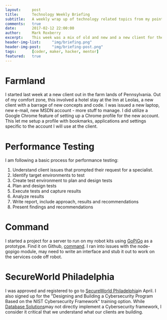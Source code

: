 ```yaml
---
layout:     post
title:      Technology Weekly Briefing
subtitle:   A weekly wrap up of technology related topics from my point of view
comments:   true
date:       2017-02-12 22:00:00
author:     Mark Roxberry
excerpt:    This week was a mix of old and new and a new client for the next few weeks.
header-img-list:     "img/briefing.png"
header-img-post:     "img/briefing-post.png"
tags:       [coder, maker, hacker, mentor]
featured:   true
---
```


# Farmland
I started last week at a new client out in the farm lands of Pennsylvania.  Out of my comfort zone, this involved a hotel stay at the Inn at Leolas, a new client with a barrage of new concepts and code.  I was issued a new laptop, new e-mail, new MSDN account - more stuff to manage.  I did utilize a Google Chrome feature of setting up a Chrome profile for the new account.  This let me setup a profile with bookmarks, applications and settings specific to the account I will use at the client.

# Performance Testing
I am following a basic process for performance testing:
1. Understand client issues that prompted their request for a specialist.
1. Identify target environments to test
1. Create test environment to plan and design tests
1. Plan and design tests
1. Execute tests and capture results
1. Analyze results
1. Write report, include approach, results and recommendations
1. Present findings and recommendations

# Command
I started a project for a server to run on my robot kits using [GoPiGo](https://www.dexterindustries.com/gopigo/) as a prototype.  Find it on Github, [command](https://github.com/roxberry/command).  I ran into issues with the node-gopigo module, may need to write an interface and stub it out to work on the services code off robot.

# SecureWorld Philadelphia
I was approved and registered to go to [SecureWorld Philadelphia](http://events.secureworldexpo.com/details/philadelphia-pa-2017/)in April.  I also signed up for the "Designing and Building a Cybersecurity Program Based on the NIST Cybersecurity Framework" training option.  While [Database Solutions](http://www.waveseeker.com/DSI/)may not directly implement a Cybersecurity framework, I consider it critical that we understand what our clients are building.

